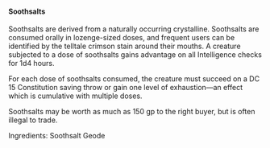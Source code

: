 #### Soothsalts
Soothsalts are derived from a naturally occurring crystalline. Soothsalts are consumed orally in lozenge-sized doses, and frequent users can be identified by the telltale crimson stain around their mouths. A creature subjected to a dose of soothsalts gains advantage on all Intelligence checks for 1d4 hours. 

For each dose of soothsalts consumed, the creature must succeed on a DC 15 Constitution saving throw or gain one level of exhaustion—an effect which is cumulative with multiple doses.

Soothsalts may be worth as much as 150 gp to the right buyer, but is often illegal to trade.

Ingredients: Soothsalt Geode